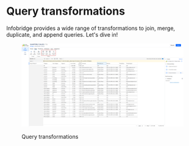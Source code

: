 # Query transformations

Infobridge provides a wide range of transformations to join, merge, duplicate, and append queries. Let's dive in!&#x20;

<figure><img src="../../../.gitbook/assets/image (1) (1) (1) (1).png" alt=""><figcaption><p>Query transformations</p></figcaption></figure>

###



###
